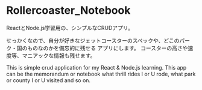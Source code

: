# Rollercoaster_Notebook
ReactとNode.js学習用の、シンプルなCRUDアプリ。

せっかくなので、自分が好きなジェットコースターのスペックや、どこのパーク・国のものなのかを備忘的に残せる
アプリにします。
コースターの高さや速度等、マニアックな情報も残せます。

This is simple crud application for my React & Node.js learning.
This app can be the memorandum or notebook what thrill rides I or U rode, 
what park or county I or U visited and so on.

# 
